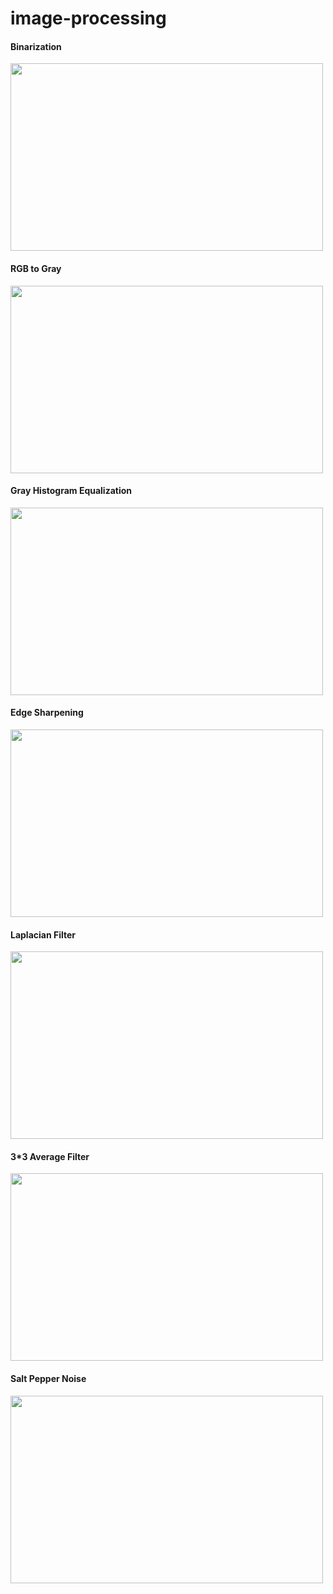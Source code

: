 # image-processing

#### Binarization
<img width="500" height="300" src="https://user-images.githubusercontent.com/56986643/151455167-e7a9d3e5-a55a-4844-bf70-7e113def6dd3.png">

#### RGB to Gray
<img width="500" height="300" src="https://user-images.githubusercontent.com/56986643/151454750-7d8a3b36-7c72-4e76-96f1-154be9d48994.png">

#### Gray Histogram Equalization
<img width="500" height="300" src="https://user-images.githubusercontent.com/56986643/151454921-01b9ef01-98f8-4de1-9f8f-e6c4301d9645.png">

#### Edge Sharpening
<img width="500" height="300" src="(https://user-images.githubusercontent.com/56986643/151455737-20a4d3a2-240f-46ca-a6c9-4681bfb5bb55.png">

#### Laplacian Filter
<img width="500" height="300" src="https://user-images.githubusercontent.com/56986643/151455818-01fb822b-414e-4fc6-a0ea-cf5a746126d6.png">

#### 3*3 Average Filter
<img width="500" height="300" src="https://user-images.githubusercontent.com/56986643/151455861-28810c78-e873-491a-aeeb-d61ec8d07de8.png">

#### Salt Pepper Noise
<img width="500" height="300" src="https://user-images.githubusercontent.com/56986643/151455948-c736e993-7bf6-451f-b256-6d65a227797a.png">
